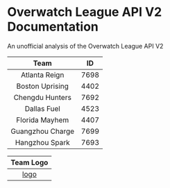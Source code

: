 # Overwatch League API V2 Documentation
An unofficial analysis of the Overwatch League API V2

| Team             | ID   |
|:----------------:|:----:|
| Atlanta Reign    | 7698 |
| Boston Uprising  | 4402 |
| Chengdu Hunters  | 7692 | 
| Dallas Fuel      | 4523 |
| Florida Mayhem   | 4407 |
| Guangzhou Charge | 7699 |
| Hangzhou Spark   | 7693 |


| Team Logo                                                                                  |
|:------------------------------------------------------------------------------------------:|
|[logo](https://bnetcmsus-a.akamaihd.net/cms/template_resource/YX6JZ6FR89LU1507822882865.svg)|
